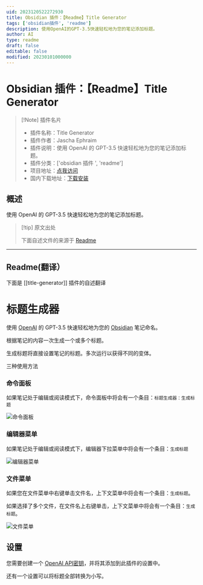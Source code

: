 ```yaml
---
uid: 2023120522272930
title: Obsidian 插件：【Readme】Title Generator
tags: ['obsidian插件', 'readme']
description: 使用OpenAI的GPT-3.5快速轻松地为您的笔记添加标题。
author: AI
type: readme
draft: false
editable: false
modified: 20230101000000
---
```


# Obsidian 插件：【Readme】Title Generator

> [!Note] 插件名片
> - 插件名称：Title Generator
> - 插件作者：Jascha Ephraim
> - 插件说明：使用 OpenAI 的 GPT-3.5 快速轻松地为您的笔记添加标题。
> - 插件分类：['obsidian 插件 ', 'readme']
> - 项目地址：[点我访问](https://github.com/jaschaephraim/obsidian-title-generator)
> - 国内下载地址：[下载安装](https://pkmer.cn/products/plugin/pluginMarket/?title-generator)

## 概述

使用 OpenAI 的 GPT-3.5 快速轻松地为您的笔记添加标题。

> [!tip] 原文出处
>
>下面自述文件的来源于 [Readme](https://ghproxy.net/https://raw.githubusercontent.com/jaschaephraim/obsidian-title-generator/main/README.md)

---

## Readme(翻译）

下面是 [[title-generator]] 插件的自述翻译

# 标题生成器

使用 [OpenAI](https://openai.com/) 的 GPT-3.5 快速轻松地为您的 [Obsidian](https://obsidian.md) 笔记命名。

根据笔记的内容一次生成一个或多个标题。

生成标题将直接设置笔记的标题。多次运行以获得不同的变体。

三种使用方法

### 命令面板

如果笔记处于编辑或阅读模式下，命令面板中将会有一个条目：`标题生成器：生成标题`

![命令面板](img/command-palette.png)

### 编辑器菜单

如果笔记处于编辑或阅读模式下，编辑器下拉菜单中将会有一个条目：`生成标题`

![编辑器菜单](img/editor-menu.png)

### 文件菜单

如果您在文件菜单中右键单击文件名，上下文菜单中将会有一个条目：`生成标题`。

如果选择了多个文件，在文件名上右键单击，上下文菜单中将会有一个条目：`生成标题`。

![文件菜单](img/file-menu.png)

## 设置

您需要创建一个 [OpenAI API密钥](https://openai.com/product)，并将其添加到此插件的设置中。

还有一个设置可以将标题全部转换为小写。
